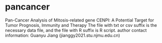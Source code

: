 # pancancer
Pan-Cancer Analysis of Mitosis-related gene CENPI: A Potential Target for Tumor Prognosis, Immunity and Therapy
The file with txt or csv suffix is the necessary data file, and the file with R suffix is R script.
author contact information: Guanyu Jiang (jianggy2021.stu.njmu.edu.cn)
